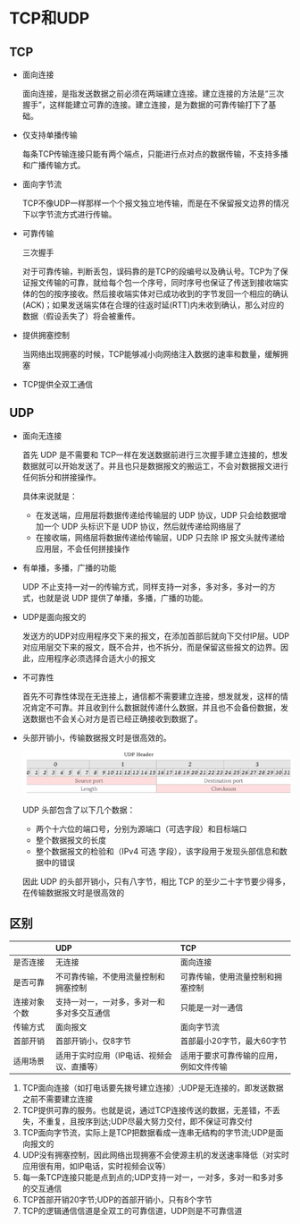 # TCP和UDP

## TCP

- 面向连接

  面向连接，是指发送数据之前必须在两端建立连接。建立连接的方法是“三次握手”，这样能建立可靠的连接。建立连接，是为数据的可靠传输打下了基础。

- 仅支持单播传输

  每条TCP传输连接只能有两个端点，只能进行点对点的数据传输，不支持多播和广播传输方式。

- 面向字节流

  TCP不像UDP一样那样一个个报文独立地传输，而是在不保留报文边界的情况下以字节流方式进行传输。

- 可靠传输

  三次握手

  对于可靠传输，判断丢包，误码靠的是TCP的段编号以及确认号。TCP为了保证报文传输的可靠，就给每个包一个序号，同时序号也保证了传送到接收端实体的包的按序接收。然后接收端实体对已成功收到的字节发回一个相应的确认(ACK)；如果发送端实体在合理的往返时延(RTT)内未收到确认，那么对应的数据（假设丢失了）将会被重传。

- 提供拥塞控制

  当网络出现拥塞的时候，TCP能够减小向网络注入数据的速率和数量，缓解拥塞

- TCP提供全双工通信

## UDP

- 面向无连接

  首先 UDP 是不需要和 TCP一样在发送数据前进行三次握手建立连接的，想发数据就可以开始发送了。并且也只是数据报文的搬运工，不会对数据报文进行任何拆分和拼接操作。

  具体来说就是：

  - 在发送端，应用层将数据传递给传输层的 UDP 协议，UDP 只会给数据增加一个 UDP 头标识下是 UDP 协议，然后就传递给网络层了
  - 在接收端，网络层将数据传递给传输层，UDP 只去除 IP 报文头就传递给应用层，不会任何拼接操作

- 有单播，多播，广播的功能

  UDP 不止支持一对一的传输方式，同样支持一对多，多对多，多对一的方式，也就是说 UDP 提供了单播，多播，广播的功能。

- UDP是面向报文的

  发送方的UDP对应用程序交下来的报文，在添加首部后就向下交付IP层。UDP对应用层交下来的报文，既不合并，也不拆分，而是保留这些报文的边界。因此，应用程序必须选择合适大小的报文

- 不可靠性

  首先不可靠性体现在无连接上，通信都不需要建立连接，想发就发，这样的情况肯定不可靠。并且收到什么数据就传递什么数据，并且也不会备份数据，发送数据也不会关心对方是否已经正确接收到数据了。

- 头部开销小，传输数据报文时是很高效的。

  <img src="assets/2019-03-21-03.png" alt="img"/>

  UDP 头部包含了以下几个数据：

  - 两个十六位的端口号，分别为源端口（可选字段）和目标端口
  - 整个数据报文的长度
  - 整个数据报文的检验和（IPv4 可选 字段），该字段用于发现头部信息和数据中的错误

  因此 UDP 的头部开销小，只有八字节，相比 TCP 的至少二十字节要少得多，在传输数据报文时是很高效的

## 区别

|              | UDP                                        | TCP                                    |
| :----------- | :----------------------------------------- | :------------------------------------- |
| 是否连接     | 无连接                                     | 面向连接                               |
| 是否可靠     | 不可靠传输，不使用流量控制和拥塞控制       | 可靠传输，使用流量控制和拥塞控制       |
| 连接对象个数 | 支持一对一，一对多，多对一和多对多交互通信 | 只能是一对一通信                       |
| 传输方式     | 面向报文                                   | 面向字节流                             |
| 首部开销     | 首部开销小，仅8字节                        | 首部最小20字节，最大60字节             |
| 适用场景     | 适用于实时应用（IP电话、视频会议、直播等） | 适用于要求可靠传输的应用，例如文件传输 |

1. TCP面向连接（如打电话要先拨号建立连接）;UDP是无连接的，即发送数据之前不需要建立连接
2. TCP提供可靠的服务。也就是说，通过TCP连接传送的数据，无差错，不丢失，不重复，且按序到达;UDP尽最大努力交付，即不保证可靠交付
3. TCP面向字节流，实际上是TCP把数据看成一连串无结构的字节流;UDP是面向报文的
4. UDP没有拥塞控制，因此网络出现拥塞不会使源主机的发送速率降低（对实时应用很有用，如IP电话，实时视频会议等）
5. 每一条TCP连接只能是点到点的;UDP支持一对一，一对多，多对一和多对多的交互通信
6. TCP首部开销20字节;UDP的首部开销小，只有8个字节
7. TCP的逻辑通信信道是全双工的可靠信道，UDP则是不可靠信道

